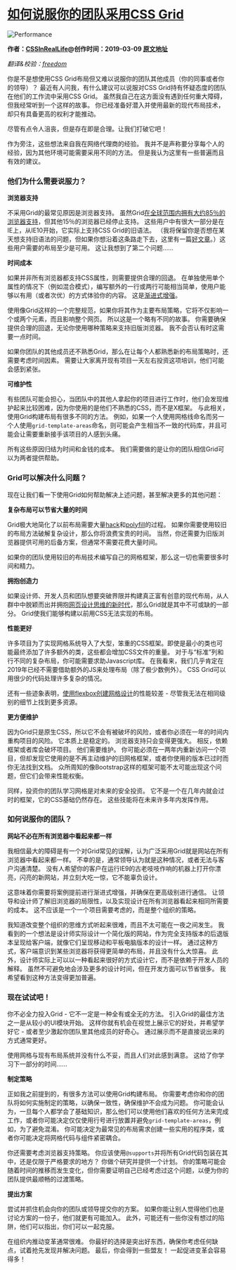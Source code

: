 # [如何说服你的团队采用CSS Grid](https://www.yuque.com/ysfe/ykx/grid)

![Performance](https://yylifen.github.io/sundries-trans/other/how-to-convince-your-team-to-adopt-grid/images/how-to-convince-your-team-2b6332cbb969c7150425ca2858420ec4.svg)

<b>作者：[CSSInRealLife](https://twitter.com/CSSInRealLife)@创作时间：2019-03-09   [原文地址](https://css-irl.info/how-to-convince-your-team-to-adopt-grid/)</b>

*翻译&校验：[freedom](https://github.com/yylifen)*

你是不是想使用CSS Grid布局但又难以说服你的团队其他成员（你的同事或者你的领导）？ 最近有人问我，有什么建议可以说服对CSS Grid持有怀疑态度的团队在他们的工作流中采用CSS Grid。 虽然我自己在这方面没有遇到任何重大障碍， 但我经常听到一个这样的故事。 你已经准备好潜入并使用最新的现代布局技术，却只有具备更高的权利才能推动。  

尽管有点令人沮丧，但是存在即是合理。让我们打破它吧！

作为旁注，这些想法来自我在网络代理商的经验。 我并不是声称要分享每个人的经验，因为其他环境可能需要采用不同的方法。 但是我认为这里有一些普遍而且有效的建议。

### 他们为什么需要说服力？

**浏览器支持**

不采用Grid的最常见原因是浏览器支持。 虽然Grid[在全球范围内拥有大约85％的浏览器支持](https://caniuse.com/#search=css%20grid)，但其他15％的浏览器已经停止支持。 这些用户中有很大一部分是在IE上，从IE10开始，它实际上支持CSS Grid的旧语法。 （我将保留你是否想在某天想支持旧语法的问题，但如果你想沿着这条路走下去，这里有一篇[好文章](https://css-tricks.com/css-grid-in-ie-css-grid-and-the-new-autoprefixer/)。）这些用户需要的布局至少是可用。 这让我想到了第二个问题......

**时间成本**

如果并非所有浏览器都支持CSS属性，则需要提供合理的回退。 在单独使用单个属性的情况下（例如混合模式），编写额外的一行或两行可能相当简单，使用户能够以有用（或者次优）的方式体验你的内容。 这是[渐进式增强](https://developer.mozilla.org/en-US/docs/Glossary/Progressive_Enhancement)。  

使用像Grid这样的一个完整规范，如果你将其作为主要布局策略，它将不仅影响一个或两个元素，而且影响整个网页。 所以这是一个略有不同的故事。 你需要确保提供合理的回退，无论你使用哪种策略来支持旧版浏览器。 我不会否认有时这需要一点时间。  

如果你团队的其他成员还不熟悉Grid，那么在让每个人都熟悉新的布局策略时，还需要考虑时间因素。 需要让大家离开现有项目一天左右投资这项培训，他们可能会感到紧张。

**可维护性**

有些团队可能会担心，当团队中的其他人拿起你的项目进行工作时，他们会发现维护起来比较困难，因为你使用的是他们不熟悉的CSS，而不是X框架。 与此相关，使用Grid构建布局有很多不同的方法。 例如，如果一个人使用网格线命名而另一个人使用```grid-template-areas```命名，则可能会产生相当不一致的代码库，并且可能会让需要重新接手该项目的人感到头痛。

所有这些原因归结为时间和金钱的成本。 我们需要做的是让你的团队相信Grid可以为两者提供帮助。

### Grid可以解决什么问题？

现在让我们看一下使用Grid如何帮助解决上述问题，甚至解决更多的其他问题：

**复杂布局可以节省大量的时间**

Grid极大地简化了以前布局需要大量[hack](https://en.wikipedia.org/wiki/CSS_hack)和[polyfill](https://en.wikipedia.org/wiki/Polyfill_(programming))的过程。 如果你需要使用较旧的布局方法破解复杂设计，那么你将浪费宝贵的时间。 当然，你还需要为旧版浏览器提供可用的后备方案，但通常不需要花费大量时间。  

如果你的团队使用较旧的布局技术编写自己的网格框架，那么这一切也需要很多时间和精力。  

**拥抱创造力**

如果设计师、开发人员和团队想要突破界限并构建真正富有创意的现代布局，从人群中中脱颖而出并拥抱[网页设计思维的新时代](https://www.zeldman.com/2018/05/02/transcript-intrinsic-web-design-with-jen-simmons-the-big-web-show/)，那么Grid就是其中不可或缺的一部分。 Grid使我们能够构建以前用CSS无法实现的布局。  

**性能更好**

许多项目为了实现网格系统导入了大型，笨重的CSS框架。即使是最小的类也可能最终添加了许多额外的类，这些都会增加CSS文件的重量。 对于与“标准”列和行不同的复杂布局，你可能需要求助Javascript库。 在我看来，我们几乎肯定在2019年已经不需要借助额外的JS来处理布局（除了极少数例外）。 CSS Grid可以用很少的代码处理许多复杂的情况。

还有一些迹象表明，[使用flexbox创建网格设计](https://blogs.igalia.com/jfernandez/2015/06/24/performance-on-grid-layout/)的性能较差 - 尽管我无法在相同级别的细节上找到更多资源。  

**更方便维护**

因为Grid只是原生CSS，所以它不会有被破坏的风险，或者你必须在一年的时间内重构项目的风险。 它本质上是稳定的。 浏览器支持只会变得更强大。 相反，依赖框架或者库会破坏项目。 他们需要维护。 你可能必须在一两年内重新访问一个项目，但却发现它使用的是不再主动维护的旧网格框架，或者你使用的版本已过时而你无法找到文档。 众所周知的像Bootstrap这样的框架可能不太可能出现这个问题，但它们会带来性能权衡。  

同样，投资你的团队学习网格是对未来的安全投资。 它不是一个在几年内就会过时的框架，它的CSS基础仍然存在。 这些技能将在未来许多年内发挥作用。

### 如何说服你的团队？

**网站不必在所有浏览器中看起来都一样**

我相信最大的障碍是有一个对Grid常见的误解，认为广泛采用Grid就是网站在所有浏览器中看起来都一样。 不幸的是，通常领导认为就是这种情况，或者无法与客户沟通清楚。 没有人希望你的客户在运行IE9的古老吱吱作响的机器上打开你漂亮，闪亮的新网站，并立刻大吃一惊，它不能辜负设计。  

这意味着你需要将案例提前进行渐进式增强，并确保在更高级别进行通信。 让领导和设计师了解旧浏览器的局限性，以及实现设计在所有浏览器看起来相同所需要的成本。 这不应该是一个一个项目需要考虑的，而是整个组织的策略。  

我知道改变整个组织的思维方式听起来很难，而且不太可能在一夜之间发生。 我看到的一个想法是设计师实际设计一个简化版的网站，作为完全支持版本的后退版本呈现给客户端，就像它们呈现移动和平板电脑版本的设计一样。 通过这种方式，客户端意识到某些浏览器将获得更简单的布局，并且没有什么大惊喜。 此外，设计师实际上可以以一种看起来很好的方式设计它，而不是依赖于开发人员的解释。 虽然不可避免地会涉及更多的设计时间，但在开发方面可以节省很多。 我希望看到这种方法变得更加普遍。  

### 现在试试吧！

你不必全力投入Grid - 它不一定是一种全有或全无的方法。 引入Grid的最佳方法之一是从较小的UI模块开始。 这样你就有机会在视觉上展示它的好处，并希望学好它 - 或者至少激起你团队里其他成员的好奇心。 通过展示而不是直接说出来的方式通常更好。

使用网格与现有布局系统并没有什么不妥，而且人们对此感到满意。 这给了你学习下一部分的时间......

**制定策略**

正如我之前提到的，有很多方法可以使用Grid构建布局。 你需要考虑你和你的团队将如何实施制定的策略，以确保一致性，确保维护不会成为问题。 你可能会认为，一旦每个人都学会了基础知识，那么他们可以使用他们喜欢的任何方法来完成工作，或者你可能决定仅仅使用行号进行放置并避免```grid-template-areas```，例如，为了避免混淆。 你可能决定为最常见的布局需求创建一些实用的程序类，或者你可能决定将网格代码与组件紧密耦合。   

你还需要考虑浏览器支持策略。 你应该使用```@supports```并将所有Grid代码包装在其中，还是仅限于严格要求的地方？ 你做个研究并提供一个计划。 你的策略可能会随着时间的推移而发生变化，但你需要证明自己已经考虑过这个问题，以便为你的团队提供最顺畅的过渡策略。  

**提出方案**

尝试并抓住机会向你的团队或领导提交你的方案。 如果你能让别人觉得他们也是讨论方案的一份子，他们就更有可能加入。 此外，可能还有一些你没有想过的陷阱，他们可以指出，你们可以一起克服。  

在组织内推动变革通常很难。 你最好的选择是突出好东西，确保你考虑任何缺点，试着抢先发现并解决问题。 最后，你会得到一些盟友！ 一起促进变革会容易得多！
